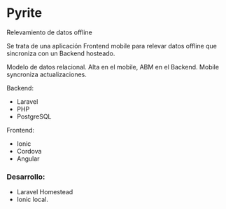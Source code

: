 # Pyrite
Relevamiento de datos offline

Se trata de una aplicación Frontend mobile para relevar datos offline que sincroniza con un Backend hosteado.

Modelo de datos relacional. 
Alta en el mobile, ABM en el Backend. 
Mobile syncroniza actualizaciones.

Backend:
- Laravel
- PHP
- PostgreSQL

Frontend: 
- Ionic
- Cordova
- Angular

### Desarrollo:

- Laravel Homestead
- Ionic local.

